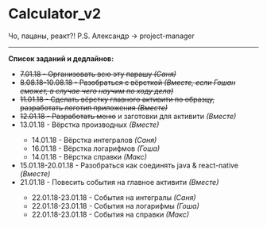 # Calculator_v2
Чо, пацаны, реакт?! P.S. Александр -> project-manager
<hr>
<b>Список заданий и дедлайнов:</b>
<ul>
  <s><li>7.01.18 - Организовать всю эту парашу <i>(Саня)</i></li></s>
  <s><li>8.08.18-10.08.18 - Разобраться с вёрсткой <i>(Вместе, если Гошан сможет, в случае чего научим по ходу дела)</i></li></s>
  <s><li>11.01.18 - Сделать вёрстку главного активити по образцу, разработать логотип приложения <i>(Вместе)</i></li></s>
  <s><li>12.01.18 - Разработать меню</s> и заготовки для активити <i>(Вместе)</i></li>
  <li>13.01.18 - Вёрстка производных <i>(Вместе)</i></li>
  <ul>
    <li>14.01.18 - Вёрстка интегралов <i>(Саня)</i></li>
    <li>16.01.18 - Вёрстка логарифмов <i>(Гоша)</i></li>
    <li>14.01.18 - Вёрстка справки <i>(Макс)</i></li>
  </ul>
  <li>15.01.18-20.01.18 - Разобраться как соединять java & react-native <i>(Вместе)</i></li>
  <li>21.01.18 - Повесить события на главное активити <i>(Вместе)</i></li>
   <ul>
    <li>22.01.18-23.01.18 - События на интегралы <i>(Саня)</i></li>
    <li>22.01.18-23.01.18 - События на логарифмы <i>(Гоша)</i></li>
    <li>22.01.18-23.01.18 - События на справки <i>(Макс)</i></li>
  </ul>
</ul> 

